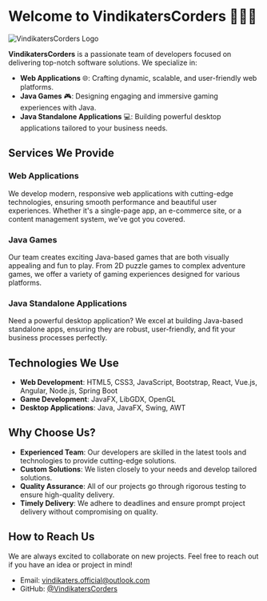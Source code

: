 # Welcome to **VindikatersCorders** 👨‍💻🚀

![VindikatersCorders Logo](https://github.com/VindikatersCoders/.github/blob/main/vindikaters_logo_transparent_final.ico)

**VindikatersCorders** is a passionate team of developers focused on delivering top-notch software solutions. We specialize in:

- **Web Applications** 🌐: Crafting dynamic, scalable, and user-friendly web platforms.
- **Java Games** 🎮: Designing engaging and immersive gaming experiences with Java.
- **Java Standalone Applications** 💻: Building powerful desktop applications tailored to your business needs.

## Services We Provide

### Web Applications
We develop modern, responsive web applications with cutting-edge technologies, ensuring smooth performance and beautiful user experiences. Whether it's a single-page app, an e-commerce site, or a content management system, we’ve got you covered.

### Java Games
Our team creates exciting Java-based games that are both visually appealing and fun to play. From 2D puzzle games to complex adventure games, we offer a variety of gaming experiences designed for various platforms.

### Java Standalone Applications
Need a powerful desktop application? We excel at building Java-based standalone apps, ensuring they are robust, user-friendly, and fit your business processes perfectly.

## Technologies We Use

- **Web Development**: HTML5, CSS3, JavaScript, Bootstrap, React, Vue.js, Angular, Node.js, Spring Boot
- **Game Development**: JavaFX, LibGDX, OpenGL
- **Desktop Applications**: Java, JavaFX, Swing, AWT

## Why Choose Us?

- **Experienced Team**: Our developers are skilled in the latest tools and technologies to provide cutting-edge solutions.
- **Custom Solutions**: We listen closely to your needs and develop tailored solutions.
- **Quality Assurance**: All of our projects go through rigorous testing to ensure high-quality delivery.
- **Timely Delivery**: We adhere to deadlines and ensure prompt project delivery without compromising on quality.

## How to Reach Us

We are always excited to collaborate on new projects. Feel free to reach out if you have an idea or project in mind!

- Email: [vindikaters.official@outlook.com](mailto:vindikaters.official@outlook.com) 
- GitHub: [@VindikatersCorders](https://github.com/VindikatersCoders) <!-- Add your GitHub link -->

